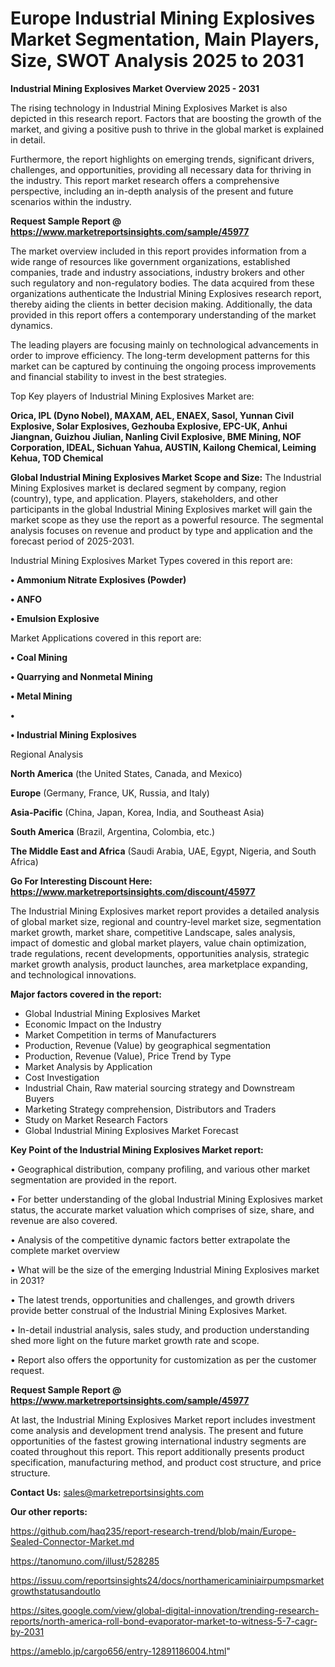 # Europe Industrial Mining Explosives Market Segmentation, Main Players, Size, SWOT Analysis 2025 to 2031

<Strong> Industrial Mining Explosives Market Overview 2025 - 2031</strong>

The rising technology in Industrial Mining Explosives Market is also depicted in this research report. Factors that are boosting the growth of the market, and giving a positive push to thrive in the global market is explained in detail.

Furthermore, the report highlights on emerging trends, significant drivers, challenges, and opportunities, providing all necessary data for thriving in the industry. This report market research offers a comprehensive perspective, including an in-depth analysis of the present and future scenarios within the industry.

<strong>Request Sample Report @ <a href=https://www.marketreportsinsights.com/sample/45977>https://www.marketreportsinsights.com/sample/45977</a></strong>

The market overview included in this report provides information from a wide range of resources like government organizations, established companies, trade and industry associations, industry brokers and other such regulatory and non-regulatory bodies. The data acquired from these organizations authenticate the Industrial Mining Explosives research report, thereby aiding the clients in better decision making. Additionally, the data provided in this report offers a contemporary understanding of the market dynamics.

The leading players are focusing mainly on technological advancements in order to improve efficiency. The long-term development patterns for this market can be captured by continuing the ongoing process improvements and financial stability to invest in the best strategies.

Top Key players of Industrial Mining Explosives Market are:

<strong>Orica, IPL (Dyno Nobel), MAXAM, AEL, ENAEX, Sasol, Yunnan Civil Explosive, Solar Explosives, Gezhouba Explosive, EPC-UK, Anhui Jiangnan, Guizhou Jiulian, Nanling Civil Explosive, BME Mining, NOF Corporation, IDEAL, Sichuan Yahua, AUSTIN, Kailong Chemical, Leiming Kehua, TOD Chemical</strong>

<strong><b>Global Industrial Mining Explosives Market Scope and Size:</b></strong>
The Industrial Mining Explosives market is declared segment by company, region (country), type, and application. Players, stakeholders, and other participants in the global Industrial Mining Explosives market will gain the market scope as they use the report as a powerful resource. The segmental analysis focuses on revenue and product by type and application and the forecast period of 2025-2031.

Industrial Mining Explosives Market Types covered in this report are:

<strong>•  Ammonium Nitrate Explosives (Powder)

•  ANFO

•  Emulsion Explosive</strong>

Market Applications covered in this report are:

<strong>•  Coal Mining

•  Quarrying and Nonmetal Mining

•  Metal Mining

•  

•  Industrial Mining Explosives</strong> 

Regional Analysis

<strong>North America</strong> (the United States, Canada, and Mexico)

<strong>Europe</strong> (Germany, France, UK, Russia, and Italy)

<strong>Asia-Pacific</strong> (China, Japan, Korea, India, and Southeast Asia)

<strong>South America</strong> (Brazil, Argentina, Colombia, etc.)

<strong>The Middle East and Africa</strong> (Saudi Arabia, UAE, Egypt, Nigeria, and South Africa)

<strong>Go For Interesting Discount Here: <a href=https://www.marketreportsinsights.com/discount/45977>https://www.marketreportsinsights.com/discount/45977</a></strong>

The Industrial Mining Explosives market report provides a detailed analysis of global market size, regional and country-level market size, segmentation market growth, market share, competitive Landscape, sales analysis, impact of domestic and global market players, value chain optimization, trade regulations, recent developments, opportunities analysis, strategic market growth analysis, product launches, area marketplace expanding, and technological innovations.

<strong><b>Major factors covered in the report:</b></strong>
<ul>
  <li>Global Industrial Mining Explosives Market </li>
  <li>Economic Impact on the Industry</li>
  <li>Market Competition in terms of Manufacturers</li>
  <li>Production, Revenue (Value) by geographical segmentation</li>
  <li>Production, Revenue (Value), Price Trend by Type</li>
  <li>Market Analysis by Application</li>
  <li>Cost Investigation</li>
  <li>Industrial Chain, Raw material sourcing strategy and Downstream Buyers</li>
  <li>Marketing Strategy comprehension, Distributors and Traders</li>
  <li>Study on Market Research Factors</li>
  <li>Global Industrial Mining Explosives Market Forecast</li>
</ul>

<strong><b>Key Point of the Industrial Mining Explosives Market report:</b></strong>

• Geographical distribution, company profiling, and various other market segmentation are provided in the report.

• For better understanding of the global Industrial Mining Explosives market status, the accurate market valuation which comprises of size, share, and revenue are also covered.

• Analysis of the competitive dynamic factors better extrapolate the complete market overview

• What will be the size of the emerging Industrial Mining Explosives market in 2031?

• The latest trends, opportunities and challenges, and growth drivers provide better construal of the Industrial Mining Explosives Market.

• In-detail industrial analysis, sales study, and production understanding shed more light on the future market growth rate and scope.

• Report also offers the opportunity for customization as per the customer request.

<strong>Request Sample Report @ <a href=https://www.marketreportsinsights.com/sample/45977>https://www.marketreportsinsights.com/sample/45977</a></strong>

At last, the Industrial Mining Explosives Market report includes investment come analysis and development trend analysis. The present and future opportunities of the fastest growing international industry segments are coated throughout this report. This report additionally presents product specification, manufacturing method, and product cost structure, and price structure.

<strong>Contact Us:</strong>
sales@marketreportsinsights.com

<strong>Our other reports:</strong>

<a href=https://github.com/haq235/report-research-trend/blob/main/Europe-Sealed-Connector-Market.md>https://github.com/haq235/report-research-trend/blob/main/Europe-Sealed-Connector-Market.md</a>

<a href=https://tanomuno.com/illust/528285>https://tanomuno.com/illust/528285</a>

<a href=https://issuu.com/reportsinsights24/docs/northamericaminiairpumpsmarketgrowthstatusandoutlo>https://issuu.com/reportsinsights24/docs/northamericaminiairpumpsmarketgrowthstatusandoutlo</a>

<a href=https://sites.google.com/view/global-digital-innovation/trending-research-reports/north-america-roll-bond-evaporator-market-to-witness-5-7-cagr-by-2031>https://sites.google.com/view/global-digital-innovation/trending-research-reports/north-america-roll-bond-evaporator-market-to-witness-5-7-cagr-by-2031</a>

<a href=https://ameblo.jp/cargo656/entry-12891186004.html>https://ameblo.jp/cargo656/entry-12891186004.html</a>"

